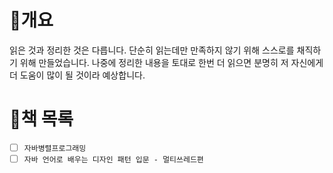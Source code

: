# 📌개요
읽은 것과 정리한 것은 다릅니다. 단순히 읽는데만 만족하지 않기 위해 스스로를 채직하기 위해 만들었습니다. 
나중에 정리한 내용을 토대로 한번 더 읽으면 분명히 저 자신에게 더 도움이 많이 될 것이라 예상합니다. 

# 🌱책 목록
- [ ] `자바병렬프로그래밍`
- [ ] `자바 언어로 배우는 디자인 패턴 입문 - 멀티쓰레드편`

